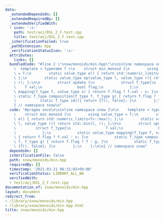 ```yaml
---
data:
  _extendedDependsOn: []
  _extendedRequiredBy: []
  _extendedVerifiedWith:
  - icon: ':x:'
    path: test/aoj/DSL_2_F.test.cpp
    title: test/aoj/DSL_2_F.test.cpp
  _isVerificationFailed: true
  _pathExtension: hpp
  _verificationStatusIcon: ':x:'
  attributes:
    links: []
  bundledCode: "#line 2 \"snow/monoids/min.hpp\"\n\ninline namespace snow {\n\n  \
    \  template < typename T >\n    struct min_monoid {\n        using value_type\
    \ = T;\n        static value_type e() { return std::numeric_limits<T>::max();\
    \ };\n        static value_type op(value_type l, value_type r){ return std::min(l,\
    \ r); };\n\n        struct update {\n            struct f_type{\n            \
    \    T val;\n                bool flag;\n            };\n            static value_type\
    \ mapping(f_type f, value_type x) { return f.flag ? f.val : x; }\n           \
    \ static f_type composition(f_type f, f_type g) { return f.flag ? f : g; }\n \
    \           static f_type id(){ return {T(), false}; }\n        };\n    };\n\n\
    } // namespace snow\n"
  code: "#pragma once\n\ninline namespace snow {\n\n    template < typename T >\n\
    \    struct min_monoid {\n        using value_type = T;\n        static value_type\
    \ e() { return std::numeric_limits<T>::max(); };\n        static value_type op(value_type\
    \ l, value_type r){ return std::min(l, r); };\n\n        struct update {\n   \
    \         struct f_type{\n                T val;\n                bool flag;\n\
    \            };\n            static value_type mapping(f_type f, value_type x)\
    \ { return f.flag ? f.val : x; }\n            static f_type composition(f_type\
    \ f, f_type g) { return f.flag ? f : g; }\n            static f_type id(){ return\
    \ {T(), false}; }\n        };\n    };\n\n} // namespace snow"
  dependsOn: []
  isVerificationFile: false
  path: snow/monoids/min.hpp
  requiredBy: []
  timestamp: '2021-03-21 08:31:02+09:00'
  verificationStatus: LIBRARY_ALL_WA
  verifiedWith:
  - test/aoj/DSL_2_F.test.cpp
documentation_of: snow/monoids/min.hpp
layout: document
redirect_from:
- /library/snow/monoids/min.hpp
- /library/snow/monoids/min.hpp.html
title: snow/monoids/min.hpp
---
```

